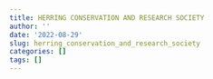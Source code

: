 ```yaml
---
title: HERRING CONSERVATION AND RESEARCH SOCIETY
author: ''
date: '2022-08-29'
slug: herring_conservation_and_research_society
categories: []
tags: []
---
```

